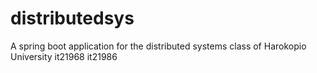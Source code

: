 # distributedsys
A spring boot application for the distributed systems class of Harokopio University
it21968
it21986
